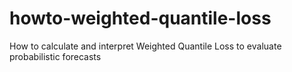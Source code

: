 # howto-weighted-quantile-loss
How to calculate and interpret Weighted Quantile Loss to evaluate probabilistic forecasts
